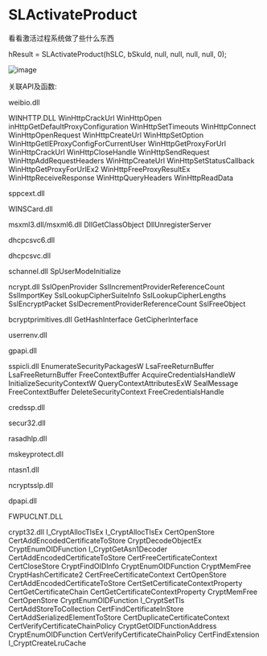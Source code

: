 # SLActivateProduct

看看激活过程系统做了些什么东西

hResult = SLActivateProduct(hSLC, bSkuId, null, null, null, null, 0);

![image](https://github.com/laomms/SLActivateProduct/blob/master/22.png)

关联API及函数:

weibio.dll

WINHTTP.DLL    WinHttpCrackUrl   WinHttpOpen inHttpGetDefaultProxyConfiguration WinHttpSetTimeouts  WinHttpConnect WinHttpOpenRequest  WinHttpCreateUrl  WinHttpSetOption  WinHttpGetIEProxyConfigForCurrentUser
               WinHttpGetProxyForUrl  WinHttpCrackUrl  WinHttpCloseHandle  WinHttpSendRequest  WinHttpAddRequestHeaders   WinHttpCreateUrl   WinHttpSetStatusCallback  WinHttpGetProxyForUrlEx2  WinHttpFreeProxyResultEx
               WinHttpReceiveResponse  WinHttpQueryHeaders  WinHttpReadData  

sppcext.dll

WINSCard.dll

msxml3.dll/msxml6.dll            DllGetClassObject   DllUnregisterServer 

dhcpcsvc6.dll

dhcpcsvc.dll

schannel.dll    SpUserModeInitialize

ncrypt.dll     SslOpenProvider  SslIncrementProviderReferenceCount   SslImportKey  SslLookupCipherSuiteInfo  SslLookupCipherLengths  SslEncryptPacket  SslDecrementProviderReferenceCount SslFreeObject

bcryptprimitives.dll    GetHashInterface  GetCipherInterface 

userrenv.dll

gpapi.dll


sspicli.dll    EnumerateSecurityPackagesW   LsaFreeReturnBuffer   LsaFreeReturnBuffer FreeContextBuffer AcquireCredentialsHandleW   InitializeSecurityContextW   QueryContextAttributesExW  SealMessage FreeContextBuffer  DeleteSecurityContext 
               FreeCredentialsHandle 

credssp.dll

secur32.dll

rasadhlp.dll

mskeyprotect.dll

ntasn1.dll

ncryptsslp.dll

dpapi.dll

FWPUCLNT.DLL

crypt32.dll     I_CryptAllocTlsEx   I_CryptAllocTlsEx  CertOpenStore CertAddEncodedCertificateToStore  CryptDecodeObjectEx  CryptEnumOIDFunction I_CryptGetAsn1Decoder  CertAddEncodedCertificateToStore CertFreeCertificateContext 
                CertCloseStore CryptFindOIDInfo CryptEnumOIDFunction  CryptMemFree   CryptHashCertificate2  CertFreeCertificateContext CertOpenStore  CertAddEncodedCertificateToStore  CertSetCertificateContextProperty CertGetCertificateChain
                CertGetCertificateContextProperty CryptMemFree CertOpenStore CryptEnumOIDFunction I_CryptSetTls CertAddStoreToCollection CertFindCertificateInStore  CertAddSerializedElementToStore  CertDuplicateCertificateContext  
                CertVerifyCertificateChainPolicy  CryptGetOIDFunctionAddress CryptEnumOIDFunction CertVerifyCertificateChainPolicy CertFindExtension  I_CryptCreateLruCache  
